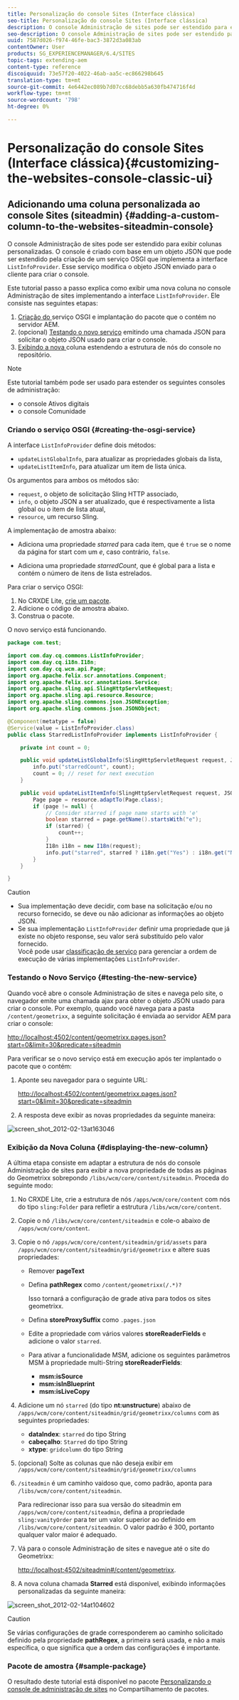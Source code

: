 ```yaml
---
title: Personalização do console Sites (Interface clássica)
seo-title: Personalização do console Sites (Interface clássica)
description: O console Administração de sites pode ser estendido para exibir colunas personalizadas
seo-description: O console Administração de sites pode ser estendido para exibir colunas personalizadas
uuid: 7587d026-f974-46fe-bac3-3872d3a083ab
contentOwner: User
products: SG_EXPERIENCEMANAGER/6.4/SITES
topic-tags: extending-aem
content-type: reference
discoiquuid: 73e57f20-4022-46ab-aa5c-ec866298b645
translation-type: tm+mt
source-git-commit: 4e6442ec089b7d07cc68debb5a630fb474716f4d
workflow-type: tm+mt
source-wordcount: '798'
ht-degree: 0%

---
```



# Personalização do console Sites (Interface clássica){#customizing-the-websites-console-classic-ui}

## Adicionando uma coluna personalizada ao console Sites (siteadmin) {#adding-a-custom-column-to-the-websites-siteadmin-console}

O console Administração de sites pode ser estendido para exibir colunas personalizadas. O console é criado com base em um objeto JSON que pode ser estendido pela criação de um serviço OSGI que implementa a interface `ListInfoProvider`. Esse serviço modifica o objeto JSON enviado para o cliente para criar o console.

Este tutorial passo a passo explica como exibir uma nova coluna no console Administração de sites implementando a interface `ListInfoProvider`. Ele consiste nas seguintes etapas:

1. [Criação do ](#creating-the-osgi-service) serviço OSGI e implantação do pacote que o contém no servidor AEM.
1. (opcional) [Testando o novo serviço](#testing-the-new-service) emitindo uma chamada JSON para solicitar o objeto JSON usado para criar o console.
1. [Exibindo a nova ](#displaying-the-new-column) coluna estendendo a estrutura de nós do console no repositório.

>[!NOTE]
>
>Este tutorial também pode ser usado para estender os seguintes consoles de administração:
>
>* o console Ativos digitais
>* o console Comunidade

>



### Criando o serviço OSGI {#creating-the-osgi-service}

A interface `ListInfoProvider` define dois métodos:

* `updateListGlobalInfo`, para atualizar as propriedades globais da lista,
* `updateListItemInfo`, para atualizar um item de lista única.

Os argumentos para ambos os métodos são:

* `request`, o objeto de solicitação Sling HTTP associado,
* `info`, o objeto JSON a ser atualizado, que é respectivamente a lista global ou o item de lista atual,
* `resource`, um recurso Sling.

A implementação de amostra abaixo:

* Adiciona uma propriedade *starred* para cada item, que é `true` se o nome da página for start com um *e*, caso contrário, `false`.

* Adiciona uma propriedade *starredCount*, que é global para a lista e contém o número de itens de lista estrelados.

Para criar o serviço OSGI:

1. No CRXDE Lite, [crie um pacote](/help/sites-developing/developing-with-crxde-lite.md#managing-a-bundle).
1. Adicione o código de amostra abaixo.
1. Construa o pacote.

O novo serviço está funcionando.

```java
package com.test;

import com.day.cq.commons.ListInfoProvider;
import com.day.cq.i18n.I18n;
import com.day.cq.wcm.api.Page;
import org.apache.felix.scr.annotations.Component;
import org.apache.felix.scr.annotations.Service;
import org.apache.sling.api.SlingHttpServletRequest;
import org.apache.sling.api.resource.Resource;
import org.apache.sling.commons.json.JSONException;
import org.apache.sling.commons.json.JSONObject;

@Component(metatype = false)
@Service(value = ListInfoProvider.class)
public class StarredListInfoProvider implements ListInfoProvider {

    private int count = 0;

    public void updateListGlobalInfo(SlingHttpServletRequest request, JSONObject info, Resource resource) throws JSONException {
        info.put("starredCount", count);
        count = 0; // reset for next execution
    }

    public void updateListItemInfo(SlingHttpServletRequest request, JSONObject info, Resource resource) throws JSONException {
        Page page = resource.adaptTo(Page.class);
        if (page != null) {
            // Consider starred if page name starts with 'e'
            boolean starred = page.getName().startsWith("e");
            if (starred) {
                count++;
            }
            I18n i18n = new I18n(request);
            info.put("starred", starred ? i18n.get("Yes") : i18n.get("No"));
        }
    }

}
```

>[!CAUTION]
>
>* Sua implementação deve decidir, com base na solicitação e/ou no recurso fornecido, se deve ou não adicionar as informações ao objeto JSON.
>* Se sua implementação `ListInfoProvider` definir uma propriedade que já existe no objeto response, seu valor será substituído pelo valor fornecido.\
   >  Você pode usar [classificação de serviço](https://www.osgi.org/javadoc/r2/org/osgi/framework/Constants.html#SERVICE_RANKING) para gerenciar a ordem de execução de várias implementações `ListInfoProvider`.

>



### Testando o Novo Serviço {#testing-the-new-service}

Quando você abre o console Administração de sites e navega pelo site, o navegador emite uma chamada ajax para obter o objeto JSON usado para criar o console. Por exemplo, quando você navega para a pasta `/content/geometrixx`, a seguinte solicitação é enviada ao servidor AEM para criar o console:

[http://localhost:4502/content/geometrixx.pages.json?start=0&amp;limit=30&amp;predicate=siteadmin](http://localhost:4502/content/geometrixx.pages.json?start=0&amp;limit=30&amp;predicate=siteadmin)

Para verificar se o novo serviço está em execução após ter implantado o pacote que o contém:

1. Aponte seu navegador para o seguinte URL:

   [http://localhost:4502/content/geometrixx.pages.json?start=0&amp;limit=30&amp;predicate=siteadmin](http://localhost:4502/content/geometrixx.pages.json?start=0&amp;limit=30&amp;predicate=siteadmin)

1. A resposta deve exibir as novas propriedades da seguinte maneira:

![screen_shot_2012-02-13at163046](assets/screen_shot_2012-02-13at163046.png)

### Exibição da Nova Coluna {#displaying-the-new-column}

A última etapa consiste em adaptar a estrutura de nós do console Administração de sites para exibir a nova propriedade de todas as páginas do Geometrixx sobrepondo `/libs/wcm/core/content/siteadmin`. Proceda do seguinte modo:

1. No CRXDE Lite, crie a estrutura de nós `/apps/wcm/core/content` com nós do tipo `sling:Folder` para refletir a estrutura `/libs/wcm/core/content`.

1. Copie o nó `/libs/wcm/core/content/siteadmin` e cole-o abaixo de `/apps/wcm/core/content`.

1. Copie o nó `/apps/wcm/core/content/siteadmin/grid/assets` para `/apps/wcm/core/content/siteadmin/grid/geometrixx` e altere suas propriedades:

   * Remover **pageText**
   * Defina **pathRegex** como `/content/geometrixx(/.*)?`

      Isso tornará a configuração de grade ativa para todos os sites geometrixx.

   * Defina **storeProxySuffix** como `.pages.json`
   * Edite a propriedade com vários valores **storeReaderFields** e adicione o valor `starred`.
   * Para ativar a funcionalidade MSM, adicione os seguintes parâmetros MSM à propriedade multi-String **storeReaderFields**:

      * **msm:isSource**
      * **msm:isInBlueprint**
      * **msm:isLiveCopy**

1. Adicione um nó `starred` (do tipo **nt:unstructure**) abaixo de `/apps/wcm/core/content/siteadmin/grid/geometrixx/columns` com as seguintes propriedades:

   * **dataIndex**:  `starred` do tipo String
   * **cabeçalho**:  `Starred` do tipo String
   * **xtype**:  `gridcolumn` do tipo String

1. (opcional) Solte as colunas que não deseja exibir em `/apps/wcm/core/content/siteadmin/grid/geometrixx/columns`

1. `/siteadmin` é um caminho vaidoso que, como padrão, aponta para  `/libs/wcm/core/content/siteadmin`.

   Para redirecionar isso para sua versão do siteadmin em `/apps/wcm/core/content/siteadmin`, defina a propriedade `sling:vanityOrder` para ter um valor superior ao definido em `/libs/wcm/core/content/siteadmin`. O valor padrão é 300, portanto qualquer valor maior é adequado.

1. Vá para o console Administração de sites e navegue até o site do Geometrixx:

   [http://localhost:4502/siteadmin#/content/geometrixx](http://localhost:4502/siteadmin#/content/geometrixx).

1. A nova coluna chamada **Starred** está disponível, exibindo informações personalizadas da seguinte maneira:

![screen_shot_2012-02-14at104602](assets/screen_shot_2012-02-14at104602.png)

>[!CAUTION]
>
>Se várias configurações de grade corresponderem ao caminho solicitado definido pela propriedade **pathRegex**, a primeira será usada, e não a mais específica, o que significa que a ordem das configurações é importante.

### Pacote de amostra {#sample-package}

O resultado deste tutorial está disponível no pacote [Personalizando o console de administração de sites](http://localhost:4502/crx/packageshare/index.html/content/marketplace/marketplaceProxy.html?packagePath=/content/companies/public/adobe/packages/helper/customizing-siteadmin) no Compartilhamento de pacotes.
